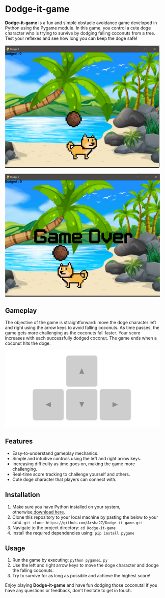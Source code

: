 # Dodge-it-game


**Dodge-it-game** is a fun and simple obstacle avoidance game developed in Python using the Pygame module. In this game, you control a cute doge character who is trying to survive by dodging falling coconuts from a tree. Test your reflexes and see how long you can keep the doge safe!

![Gameplay Screenshot](gameplay1.png)

![Gameplay Screenshot](gameplay2.png)
## Gameplay

The objective of the game is straightforward: move the doge character left and right using the arrow keys to avoid falling coconuts. As time passes, the game gets more challenging as the coconuts fall faster. Your score increases with each successfully dodged coconut. The game ends when a coconut hits the doge.

![Alt Text](lr_keys.gif)

## Features

- Easy-to-understand gameplay mechanics.
- Simple and intuitive controls using the left and right arrow keys.
- Increasing difficulty as time goes on, making the game more challenging.
- Real-time score tracking to challenge yourself and others.
- Cute doge character that players can connect with.

## Installation

1. Make sure you have Python installed on your system, otherwise,<a href="https://www.python.org/downloads/">download here</a>.
2. Clone this repository to your local machine by pasting the below to your cmd:
`git clone https://github.com/Arsha27/Dodge-it-game.git`
3. Navigate to the project directory:
`cd Dodge-it-game`
4. Install the required dependencies using:
`pip install pygame `

## Usage

1. Run the game by executing:
`python pygame1.py`
2. Use the left and right arrow keys to move the doge character and dodge the falling coconuts.
3. Try to survive for as long as possible and achieve the highest score!



Enjoy playing **Dodge-it-game** and have fun dodging those coconuts! If you have any questions or feedback, don't hesitate to get in touch.

